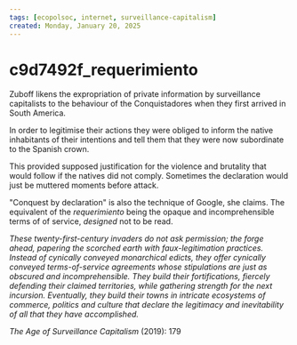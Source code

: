 ```yaml
---
tags: [ecopolsoc, internet, surveillance-capitalism]
created: Monday, January 20, 2025
---
```


# c9d7492f_requerimiento

Zuboff likens the expropriation of private information by surveillance
capitalists to the behaviour of the Conquistadores when they first arrived in
South America.

In order to legitimise their actions they were obliged to inform the native
inhabitants of their intentions and tell them that they were now subordinate to
the Spanish crown.

This provided supposed justification for the violence and brutality that would
follow if the natives did not comply. Sometimes the declaration would just be
muttered moments before attack.

"Conquest by declaration" is also the technique of Google, she claims. The
equivalent of the _requerimiento_ being the opaque and incomprehensible terms of
of service, _designed_ not to be read.

_These twenty-first-century invaders do not ask permission; the forge ahead,
papering the scorched earth with faux-legitimation practices. Instead of
cynically conveyed monarchical edicts, they offer cynically conveyed
terms-of-service agreements whose stipulations are just as obscured and
incomprehensible. They build their fortifications, fiercely defending their
claimed territories, while gathering strength for the next incursion.
Eventually, they build their towns in intricate ecosystems of commerce, politics
and culture that declare the legitimacy and inevitability of all that they have
accomplished._

_The Age of Surveillance Capitalism_ (2019): 179
